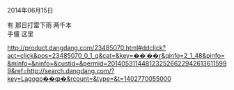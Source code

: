 2014年06月15日
 
有  那日打雷下雨  两千本   
手僵
这里


 http://product.dangdang.com/23485070.html#ddclick?act=click&pos=23485070_0_1_q&cat=&key=��ʿ��ɽ&qinfo=2_1_48&pinfo=&minfo=&ninfo=&custid=&permid=20140531144812325266229426136115999&ref=http://search.dangdang.com/?key=Lagogo��ȹ�&rcount=&type=&t=1402770055000
